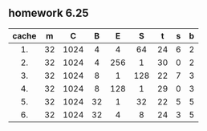 ## homework 6.25

| cache |  m  |  C  |  B  |  E  |  S  |  t  |  s  |  b  |
|:-----:|:---:|:---:|:---:|:---:|:---:|:---:|:---:|:---:|
|1.		| 32  | 1024|  4  |  4  |  64 |  24 |  6  |  2  |
|2.		| 32  | 1024|  4  | 256 |  1  |  30 |  0  |  2  |
|3.		| 32  | 1024|  8  |  1  | 128 |  22 |  7  |  3  |
|4.		| 32  | 1024|  8  | 128 |  1  |  29 |  0  |  3  |
|5.		| 32  | 1024|  32 |  1  |  32 |  22 |  5  |  5  |
|6.		| 32  | 1024|  32 |  4  |  8  |  24 |  3  |  5  |